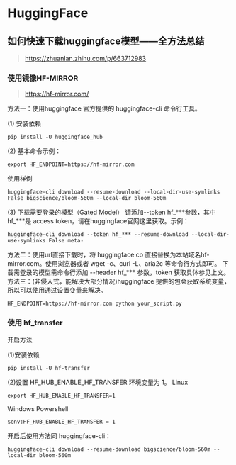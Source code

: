 # HuggingFace


## 如何快速下载huggingface模型——全方法总结
> https://zhuanlan.zhihu.com/p/663712983

### 使用镜像HF-MIRROR
> https://hf-mirror.com/

方法一：使用huggingface 官方提供的 huggingface-cli 命令行工具。

(1) 安装依赖
```
pip install -U huggingface_hub
```
(2) 基本命令示例：
```
export HF_ENDPOINT=https://hf-mirror.com
```

使用样例
```
huggingface-cli download --resume-download --local-dir-use-symlinks False bigscience/bloom-560m --local-dir bloom-560m
```
(3) 下载需要登录的模型（Gated Model）
请添加--token hf_***参数，其中hf_***是 access token，请在huggingface官网这里获取。示例：
```
huggingface-cli download --token hf_*** --resume-download --local-dir-use-symlinks False meta-
```

方法二：使用url直接下载时，将 huggingface.co 直接替换为本站域名hf-mirror.com。使用浏览器或者 wget -c、curl -L、aria2c 等命令行方式即可。
下载需登录的模型需命令行添加 --header hf_*** 参数，token 获取具体参见上文。
方法三：(非侵入式，能解决大部分情况)huggingface 提供的包会获取系统变量，所以可以使用通过设置变量来解决。
```
HF_ENDPOINT=https://hf-mirror.com python your_script.py
```


### 使用 hf_transfer

开启方法

(1)安装依赖
```
pip install -U hf-transfer
```
(2)设置 HF_HUB_ENABLE_HF_TRANSFER 环境变量为 1。
Linux
```
export HF_HUB_ENABLE_HF_TRANSFER=1
```
Windows Powershell
```
$env:HF_HUB_ENABLE_HF_TRANSFER = 1
```

开启后使用方法同 huggingface-cli：
```
huggingface-cli download --resume-download bigscience/bloom-560m --local-dir bloom-560m
```